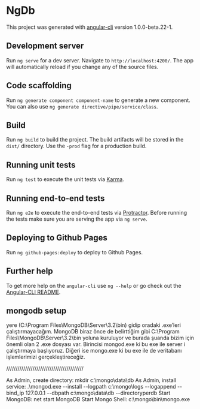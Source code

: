 # NgDb

This project was generated with [angular-cli](https://github.com/angular/angular-cli) version 1.0.0-beta.22-1.

## Development server
Run `ng serve` for a dev server. Navigate to `http://localhost:4200/`. The app will automatically reload if you change any of the source files.

## Code scaffolding

Run `ng generate component component-name` to generate a new component. You can also use `ng generate directive/pipe/service/class`.

## Build

Run `ng build` to build the project. The build artifacts will be stored in the `dist/` directory. Use the `-prod` flag for a production build.

## Running unit tests

Run `ng test` to execute the unit tests via [Karma](https://karma-runner.github.io).

## Running end-to-end tests

Run `ng e2e` to execute the end-to-end tests via [Protractor](http://www.protractortest.org/).
Before running the tests make sure you are serving the app via `ng serve`.

## Deploying to Github Pages

Run `ng github-pages:deploy` to deploy to Github Pages.

## Further help

To get more help on the `angular-cli` use `ng --help` or go check out the [Angular-CLI README](https://github.com/angular/angular-cli/blob/master/README.md).



mongodb setup 
----------------------------
yere (C:\Program Files\MongoDB\Server\3.2\bin) gidip oradaki .exe’leri çalıştırmayacağım. MongoDB biraz önce de belirttiğim gibi C:\Program Files\MongoDB\Server\3.2\bin yoluna kuruluyor ve burada şuanda bizim için önemli olan 2 .exe dosyası var. Birincisi mongod.exe ki bu exe ile server i çalıştırmaya başlıyoruz. Diğeri ise mongo.exe ki bu exe ile de veritabanı işlemlerimizi gerçekleştireceğiz.

/////////////////////////////////////////

As Admin, create directory:
mkdir c:\mongo\data\db
As Admin, install service:
.\mongod.exe --install --logpath c:\mongo\logs --logappend --bind_ip 127.0.0.1 --dbpath c:\mongo\data\db --directoryperdb
Start MongoDB:
net start MongoDB
Start Mongo Shell:
c:\mongo\bin\mongo.exe

